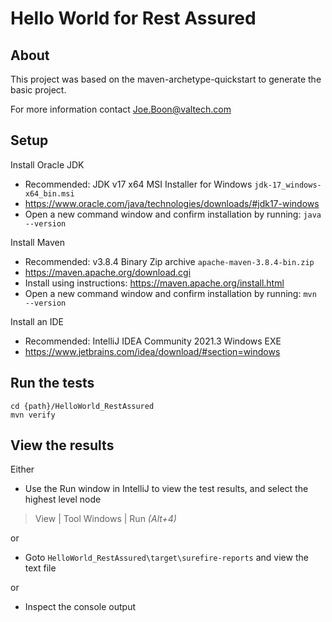 # Hello World for Rest Assured

## About

This project was based on the maven-archetype-quickstart to generate the basic project.

For more information contact Joe.Boon@valtech.com

## Setup

Install Oracle JDK
 - Recommended: JDK v17 x64 MSI Installer for Windows `jdk-17_windows-x64_bin.msi`
 - https://www.oracle.com/java/technologies/downloads/#jdk17-windows
 - Open a new command window and confirm installation by running:
     `java --version`

Install Maven
 - Recommended: v3.8.4 Binary Zip archive `apache-maven-3.8.4-bin.zip`
 - https://maven.apache.org/download.cgi
 - Install using instructions: https://maven.apache.org/install.html
 - Open a new command window and confirm installation by running:
     `mvn --version`

Install an IDE
 - Recommended: IntelliJ IDEA Community 2021.3 Windows EXE
 - https://www.jetbrains.com/idea/download/#section=windows

## Run the tests

```shell
cd {path}/HelloWorld_RestAssured
mvn verify
```

## View the results

Either
 - Use the Run window in IntelliJ to view the test results, and select the highest level node
 > View | Tool Windows | Run _(Alt+4)_ 

or
 - Goto `HelloWorld_RestAssured\target\surefire-reports` and view the text file
 
or
 - Inspect the console output